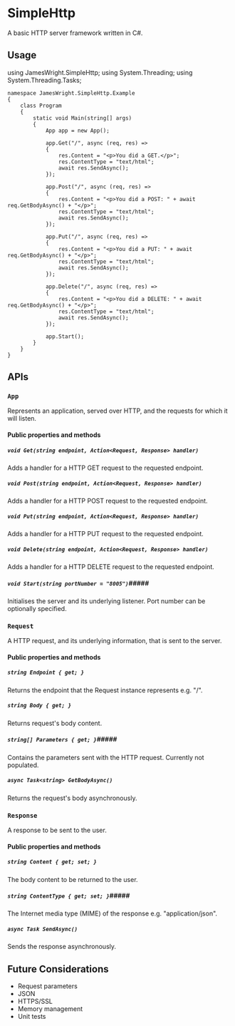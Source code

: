 # SimpleHttp

A basic HTTP server framework written in C#.

## Usage

using JamesWright.SimpleHttp;
using System.Threading;
using System.Threading.Tasks;

    namespace JamesWright.SimpleHttp.Example
    {
        class Program
        {
            static void Main(string[] args)
            {
                App app = new App();
    
                app.Get("/", async (req, res) =>
                {
                    res.Content = "<p>You did a GET.</p>";
                    res.ContentType = "text/html";
                    await res.SendAsync();
                });
    
                app.Post("/", async (req, res) =>
                {
                    res.Content = "<p>You did a POST: " + await req.GetBodyAsync() + "</p>";
                    res.ContentType = "text/html";
                    await res.SendAsync();
                });

                app.Put("/", async (req, res) =>
                {
                    res.Content = "<p>You did a PUT: " + await req.GetBodyAsync() + "</p>";
                    res.ContentType = "text/html";
                    await res.SendAsync();
                });
    
                app.Delete("/", async (req, res) =>
                {
                    res.Content = "<p>You did a DELETE: " + await req.GetBodyAsync() + "</p>";
                    res.ContentType = "text/html";
                    await res.SendAsync();
                });
    
                app.Start();
            }
        }
    }
	
	
## APIs

### `App` ###
Represents an application, served over HTTP, and the requests for which it will listen.

#### Public properties and methods #####
##### `void Get(string endpoint, Action<Request, Response> handler)` ######
Adds a handler for a HTTP GET request to the requested endpoint.

##### `void Post(string endpoint, Action<Request, Response> handler)` ######
Adds a handler for a HTTP POST request to the requested endpoint.

##### `void Put(string endpoint, Action<Request, Response> handler)` ######
Adds a handler for a HTTP PUT request to the requested endpoint.

##### `void Delete(string endpoint, Action<Request, Response> handler)` ######
Adds a handler for a HTTP DELETE request to the requested endpoint.

##### `void Start(string portNumber = "8005")`#####
Initialises the server and its underlying listener. Port number can be optionally specified.

### `Request` ###
A HTTP request, and its underlying information, that is sent to the server.

#### Public properties and methods #####
##### `string Endpoint { get; }` ######
Returns the endpoint that the Request instance represents e.g. "/".

##### `string Body { get; }` ######
Returns request's body content.

##### `string[] Parameters { get; }`#####
Contains the parameters sent with the HTTP request. Currently not populated.

##### `async Task<string> GetBodyAsync()` ######
Returns the request's body asynchronously.

### `Response` ###
A response to be sent to the user.

#### Public properties and methods #####
##### `string Content { get; set; }` ######
The body content to be returned to the user.

##### `string ContentType { get; set; }`#####
The Internet media type (MIME) of the response e.g. "application/json".

##### `async Task SendAsync()` #####
Sends the response asynchronously.

## Future Considerations

* Request parameters
* JSON
* HTTPS/SSL
* Memory management
* Unit tests
